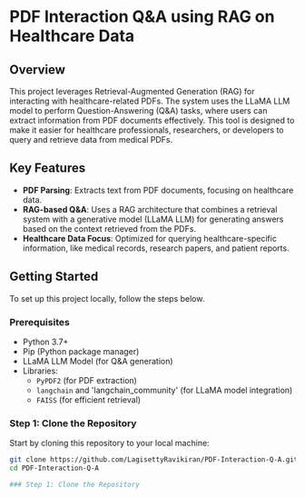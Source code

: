 # PDF Interaction Q&A using RAG on Healthcare Data

## Overview

This project leverages Retrieval-Augmented Generation (RAG) for interacting with healthcare-related PDFs. The system uses the LLaMA LLM model to perform Question-Answering (Q&A) tasks, where users can extract information from PDF documents effectively. This tool is designed to make it easier for healthcare professionals, researchers, or developers to query and retrieve data from medical PDFs.

## Key Features
- **PDF Parsing**: Extracts text from PDF documents, focusing on healthcare data.
- **RAG-based Q&A**: Uses a RAG architecture that combines a retrieval system with a generative model (LLaMA LLM) for generating answers based on the context retrieved from the PDFs.
- **Healthcare Data Focus**: Optimized for querying healthcare-specific information, like medical records, research papers, and patient reports.

## Getting Started

To set up this project locally, follow the steps below.

### Prerequisites

- Python 3.7+
- Pip (Python package manager)
- LLaMA LLM Model (for Q&A generation)
- Libraries:
  - `PyPDF2` (for PDF extraction)
  - `langchain` and 'langchain_community' (for LLaMA model integration)
  - `FAISS` (for efficient retrieval)
  
### Step 1: Clone the Repository

Start by cloning this repository to your local machine:

```bash
git clone https://github.com/LagisettyRavikiran/PDF-Interaction-Q-A.git
cd PDF-Interaction-Q-A

### Step 1: Clone the Repository
